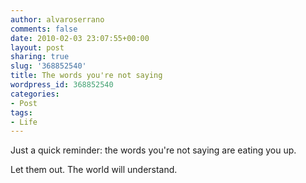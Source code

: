 ```yaml
---
author: alvaroserrano
comments: false
date: 2010-02-03 23:07:55+00:00
layout: post
sharing: true
slug: '368852540'
title: The words you're not saying
wordpress_id: 368852540
categories:
- Post
tags:
- Life
---
```


Just a quick reminder: the words you're not saying are eating you up.




Let them out. The world will understand.
